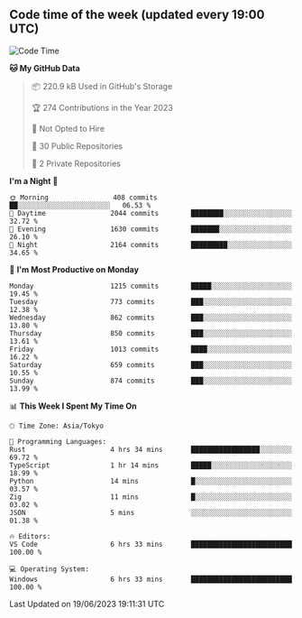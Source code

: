 ## Code time of the week (updated every 19:00 UTC)

<!--START_SECTION:waka-->
![Code Time](http://img.shields.io/badge/Code%20Time-1%2C880%20hrs%2049%20mins-blue)

**🐱 My GitHub Data** 

> 📦 220.9 kB Used in GitHub's Storage 
 > 
> 🏆 274 Contributions in the Year 2023
 > 
> 🚫 Not Opted to Hire
 > 
> 📜 30 Public Repositories 
 > 
> 🔑 2 Private Repositories 
 > 
**I'm a Night 🦉** 

```text
🌞 Morning                408 commits         ██░░░░░░░░░░░░░░░░░░░░░░░   06.53 % 
🌆 Daytime                2044 commits        ████████░░░░░░░░░░░░░░░░░   32.72 % 
🌃 Evening                1630 commits        ███████░░░░░░░░░░░░░░░░░░   26.10 % 
🌙 Night                  2164 commits        █████████░░░░░░░░░░░░░░░░   34.65 % 
```
📅 **I'm Most Productive on Monday** 

```text
Monday                   1215 commits        █████░░░░░░░░░░░░░░░░░░░░   19.45 % 
Tuesday                  773 commits         ███░░░░░░░░░░░░░░░░░░░░░░   12.38 % 
Wednesday                862 commits         ███░░░░░░░░░░░░░░░░░░░░░░   13.80 % 
Thursday                 850 commits         ███░░░░░░░░░░░░░░░░░░░░░░   13.61 % 
Friday                   1013 commits        ████░░░░░░░░░░░░░░░░░░░░░   16.22 % 
Saturday                 659 commits         ███░░░░░░░░░░░░░░░░░░░░░░   10.55 % 
Sunday                   874 commits         ███░░░░░░░░░░░░░░░░░░░░░░   13.99 % 
```


📊 **This Week I Spent My Time On** 

```text
🕑︎ Time Zone: Asia/Tokyo

💬 Programming Languages: 
Rust                     4 hrs 34 mins       █████████████████░░░░░░░░   69.72 % 
TypeScript               1 hr 14 mins        █████░░░░░░░░░░░░░░░░░░░░   18.99 % 
Python                   14 mins             █░░░░░░░░░░░░░░░░░░░░░░░░   03.57 % 
Zig                      11 mins             █░░░░░░░░░░░░░░░░░░░░░░░░   03.02 % 
JSON                     5 mins              ░░░░░░░░░░░░░░░░░░░░░░░░░   01.38 % 

🔥 Editors: 
VS Code                  6 hrs 33 mins       █████████████████████████   100.00 % 

💻 Operating System: 
Windows                  6 hrs 33 mins       █████████████████████████   100.00 % 
```


 Last Updated on 19/06/2023 19:11:31 UTC
<!--END_SECTION:waka-->